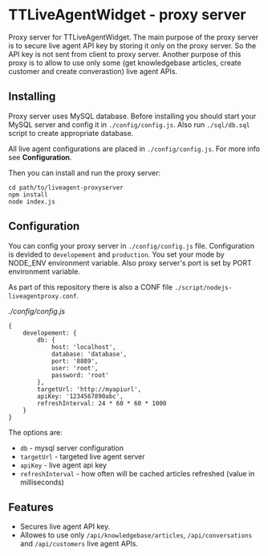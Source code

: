 TTLiveAgentWidget - proxy server
=======

Proxy server for TTLiveAgentWidget. The main purpose of the proxy server is to secure live agent API key by storing it only on the proxy server. So the API key is not sent from client to proxy server. Another purpose of this proxy is to allow to use only some (get knowledgebase articles, create customer and create converastion) live agent APIs. 

Installing
----------

Proxy server uses MySQL database. Before installing you should start your MySQL server and config it in `./config/config.js`. Also run `./sql/db.sql` script to create appropriate database. 

All live agent configurations are placed in `./config/config.js`. For more info see **Configuration**.

Then you can install and run the proxy server:

```
cd path/to/liveagent-proxyserver
npm install
node index.js
```

Configuration
----------

You can config your proxy server in `./config/config.js` file. Configuration is devided to `developement` and `production`. You set your mode by NODE_ENV environment variable. Also proxy server's port is set by PORT environment variable. 

As part of this repository there is also a CONF file `./script/nodejs-liveagentproxy.conf`.

*./config/config.js*

```
{
    developement: {
        db: {
            host: 'localhost',
            database: 'database',
            port: '8889',
            user: 'root',
            password: 'root'
        },
        targetUrl: 'http://myapiurl',
        apiKey: '1234567890abc',
        refreshInterval: 24 * 60 * 60 * 1000
    }
}
```

The options are:

- `db` - mysql server configuration
- `targetUrl` - targeted live agent server
- `apiKey` - live agent api key
- `refreshInterval` - how often will be cached articles refreshed (value in milliseconds)

Features
----------

* Secures live agent API key.
* Allowes to use only `/api/knowledgebase/articles`, `/api/conversations` and `/api/customers` live agent APIs.